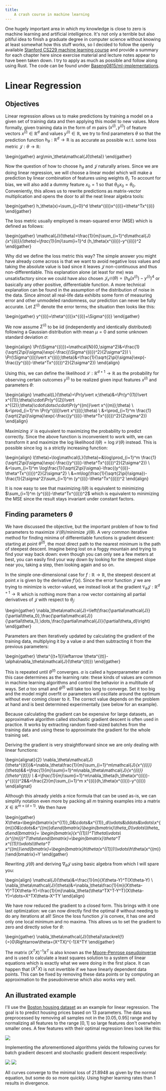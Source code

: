 ```yaml
---
title:
    A crash course in machine learning
---
```


One hugely important area in which my knowledge is close to zero is machine
learning and artificial intelligence. It's not only a terrible but also pitiful
idea to finish a graduate degree in computer science without knowing at least
somewhat how this stuff works, so I decided to follow the openly available
[Stanford CS229 machine learning
course](https://www.youtube.com/watch?v=jGwO_UgTS7I) and provide a summary for
each chapter here since exercise material and lecture notes appear to have been
taken down. I try to apply as much as possible and follow along using Rust. The
code can be found under
[Baseng0815/ml-implementations](https://github.com/Baseng0815/ml-implementations).

# Linear Regression

## Objectives

Linear regression allows us to make predictions by training a model on a given
set of training data and then applying this model to new values. More formally,
given training data in the form of $m$ pairs $(x^{(i)},y^{(i)})$ of feature
vectors $x^{(i)}\in\mathbb{R}^d$ and values $y^{(i)}\in\mathbb{R}$, we try to
find parameters $\theta$ so that the prediction function
$h_\theta:\mathbb{R}^d\rightarrow\mathbb{R}$ is as accurate as possible w.r.t.
some loss metric $\mathcal{J}:\theta\rightarrow\mathbb{R}$:

\begin{gather}
    arg\min_\theta\mathcal{J(\theta)}
\end{gather}

Now the question of how to choose $h_\theta$ and $\mathcal{J}$ naturally
arises. Since we are doing linear regression, we will choose a linear model
which will make a prediction by linear combination of features using weights
$\theta_i$. To account for bias, we will also add a dummy feature $x_0=1$ so
that $\theta_0 x_0=\theta_0$. Conveniently, this allows us to rewrite
predictions as matrix-vector multiplication and opens the door to all the neat
linear algebra tools:

\begin{gather}
    h_\theta(x)=\sum_{j=0}^d \theta^{(i)}x^{(i)}=\theta^Tx^{(i)}
\end{gather}

The loss metric usually employed is mean-squared error (MSE) which is defined
as follows:

\begin{gather}
    \mathcal{J}(\theta)=\frac{1}{m}\sum_{i=1}^d\mathcal{J}_{x^{(i)}}(\theta)=\frac{1}{m}\sum_{i=1}^d (h_\theta(x^{(i)})-y^{(i)})^2
\end{gather}

Why did we define the loss metric this way? The simple answer you might have
already come across is that we want to avoid negative loss values and taking the
absolute value is bad since it leaves $\mathcal{J}$ non-continuous and thus
non-differentiable. This explanation alone (at least for me) was unsatisfactory
since we could have also chosen
$\mathcal{J}_{x^{(i)}}(\theta)=(h_\theta(x^{(i)})-y^{(i)})^4$ or basically any
other positive, differentiable function. A more technical explanation can be
found in the assumption of the distribution of noise in the data. Since almost
all real-life data exhibits some form of measuring error and other unmodeled
randomness, our prediction can never be fully accurate. Let $\Sigma^{(i)}$
denote the error terms; the situation then looks like this:

\begin{gather}
    y^{(i)}=\theta^{(i)}x^{(i)}+\Sigma^{(i)}
\end{gather}

We now assume $\Sigma^{(i)}$ to be iid (independently and identically
distributed) following a Gaussian distribution with mean $\mu=0$ and some
unknown standard deviation $\sigma$:

\begin{align}
    \Pr(\Sigma^{(i)})=\mathcal{N}(0,\sigma^2)&=\frac{1}{\sqrt{2\pi}\sigma}\exp(-\frac{(\Sigma^{(i)})^2}{2\sigma^2}) \\
    \Pr(\Sigma^{(i)}\vert x^{(i)};\theta)&=\frac{1}{\sqrt{2\pi}\sigma}\exp(-\frac{(y^{(i)}-\theta^Tx^{(i)})^2}{2\sigma^2})
\end{align}

Using this, we can define the likelihood $\mathcal{L}:\mathbb{R}^{d+1}\rightarrow\mathbb{R}$
as the probability for observing certain outcomes $y^{(i)}$ to be realized
given input features $x^{(i)}$ and parameters $\theta$:

\begin{align}
    \mathcal{L}(\theta)=\Pr(y\vert x;\theta)&=\Pr(y^{(1)}\vert x^{(1)};\theta)\cdot\Pr(y^{(2)}\vert x^{(2)};\theta)\cdot\dotsc\cdot\Pr(y^{(m)}\vert x^{(m)};\theta) \\
                                            &=\prod_{i=1}^m \Pr(y^{(i)}\vert x^{(i)};\theta) \\
                                            &=\prod_{i=1}^m \frac{1}{\sqrt{2\pi}\sigma}\exp(-\frac{(y^{(i)}-\theta^Tx^{(i)})^2}{2\sigma^2})
\end{align}

Maximizing $\mathcal{L}$ is equivalent to maximizing the probability to predict
correctly. Since the above function is inconvenient to work with, we can
transform it and maximize the log likelihood
$l(\theta)=\log\mathcal{L}(\theta)$ instead. This is possible since $\log$ is a
strictly increasing function:

\begin{align}
l(\theta)=\log\mathcal{L}(\theta)=&\log\prod_{i=1}^m \frac{1}{\sqrt{2\pi}\sigma}\exp(-\frac{(y^{(i)}-\theta^Tx^{(i)})^2}{2\sigma^2}) \\
                                  &=\sum_{i=1}^m \log\frac{1}{\sqrt{2\pi}\sigma}-\frac{(y^{(i)}-\theta^Tx^{(i)})^2}{2\sigma^2} \\
                                  &=m\log(\frac{1}{\sqrt{2\pi}\sigma})-\frac{1}{2\sigma^2}\sum_{i=1}^m (y^{(i)}-\theta^Tx^{(i)})^2
\end{align}

It is now easy to see that maximizing $l(\theta)$ is equivalent to minimizing
$\sum_{i=1}^m (y^{(i)}-\theta^Tx^{(i)})^2$ which is equivalent to minimizing
the MSE since the result stays invariant under constant factors.

## Finding parameters $\theta$

We have discussed the objective, but the important problem of how to find
parameters to maximize $\mathcal{L}(\theta)$/minimize $\mathcal{J(\theta)}$. A
very common iterative method for finding minima of differentiable functions is
gradient descent: starting at point $\theta^{(t)}$, the most direct path to the
nearest minimum is the path of steepest descent. Imagine being lost on a foggy
mountain and trying to find your way back down: even though you can only see a
few meters at best, you can easily find your way down by looking for the
steepest slope near you, taking a step, then looking again and so on.

In the simple one-dimensional case for $f:\mathbb{R}\rightarrow\mathbb{R}$, the
steepest descent at point $x$ is given by the derivative $f'(x)$. Since the
error function $\mathcal{J}$ we are trying to minimize is vector-valued, we
instead look at the gradient
$\nabla_\theta\mathcal{J}:\mathbb{R}^{d+1}\rightarrow\mathbb{R}$ which is
nothing more than a row vector containing all partial derivatives of
$\mathcal{J}$ with respect to $\theta_j$:

\begin{gather}
    \nabla_\theta\mathcal{J}=\left(\frac{\partial\mathcal{J}}{\partial\theta_0},\frac{\partial\mathcal{J}}{\partial\theta_1},\dots,\frac{\partial\mathcal{J}}{\partial\theta_d}\right)
\end{gather}

Parameters are then iteratively updated by calculating the gradient of the
training data, multiplying it by a value $\alpha$ and then subtracting it from
the previous parameters:

\begin{gather}
    \theta^{(t+1)}\leftarrow \theta^{(t)}-\alpha\nabla_\theta\mathcal{J}(\theta^{(t)})
\end{gather}

This is repeated until $\theta^{(t)}$ converges. $\alpha$ is called a
hyperparameter and in this case determines as the learning rate: these kinds of
values are common in machine learning algorithms and control the behavior in a
multitude of ways. Set $\alpha$ too small and $\theta^{(t)}$ will take too long
to converge. Set it too big and the model might overfit or parameters will
oscillate around the optimum without ever coming closer to it. The correct
value depends on the problem at hand and is best determined experimentally (see
below for an example).

Because calculating the gradient can be expensive for large datasets, an
approximative algorithm called stochastic gradient descent is often used in
practice. It works by extracting random fixed-sized batches from the training
data and using these to approximate the gradient for the whole training set.

Deriving the gradient is very straightforward since we are only dealing with
linear functions:

\begin{alignat}{2}
    \nabla_\theta\mathcal{J}(\theta^{(t)})&=\nabla_\theta\frac{1}{m}\sum_{i=1}^m\mathcal{J}_{x^{(i)}}(\theta)&&=\frac{1}{m}\sum_{i=1}^m\nabla_\theta\mathcal{J}_{x^{(i)}}(\theta^{(t)}) \\
                                          &=\frac{1}{m}\sum_{i=1}^m\nabla_\theta(h_\theta(x^{(i)})-y^{(i)})^2&&=\frac{2}{m}\sum_{i=1}^m x^{(i)}(h_\theta(x^{(i)})-y^{(i)})
\end{alignat}

Although this already yields a nice formula that can be used as-is, we can
simplify notation even more by packing all $m$ training examples into a matrix
$X\in\mathbb{R}^{m\times (d+1)}$. We then have

\begin{gather}
    X\theta=\begin{bmatrix}x^{(1)}_0&\cdots&x^{(1)}_d\\\vdots&\ddots&\vdots\\x^{(m)}_0&\cdots&x^{(m)}_d\end{bmatrix}\begin{bmatrix}\theta_0\\\vdots\\\theta_d\end{bmatrix}=
    \begin{bmatrix}(x^{(1)})^T\theta\\\vdots\\(x^{(m)})^T\theta\end{bmatrix}=\begin{bmatrix}\theta^T x^{(1)}\\\vdots\\\theta^T x^{(m)}\end{bmatrix}=\begin{bmatrix}h_\theta(x^{(1)})\\\vdots\\h_\theta(x^{(m)})\end{bmatrix}=Y
\end{gather}

Rewriting $\mathcal{J}(\theta)$ and deriving $\nabla_\theta\mathcal{J}$ using
basic algebra from which I will spare you:

\begin{align}
    \mathcal{J}(\theta)&=\frac{1}{m}(X\theta-Y)^T(X\theta-Y) \\
    \nabla_\theta\mathcal{J}(\theta)&=\nabla_\theta\frac{1}{m}(X\theta-Y)^T(X\theta-Y)=\frac{1}{m}\nabla_\theta(\theta^TX^T-Y^T)(X\theta-Y)=\dots=X^TX\theta-X^TY
\end{align}

We have now reduced the gradient to a closed form. This brings with it one last
optimization: we can now directly find the optimal $\theta$ without needing to
do any iterations at all! Since the loss function $\mathcal{J}$ is convex, it
has one and only one local minimum and no maxima. This allows us to set the
gradient to zero and directly solve for $\theta$:

\begin{gather}
    \nabla_\theta\mathcal{J}(\theta)\stackrel{!}{=}0\Rightarrow\theta=(X^TX)^{-1}X^TY
\end{gather}

The matrix $(X^TX)^{-1}X^T$ is also known as the [Moore-Penrose
pseudoinverse](https://en.wikipedia.org/wiki/Moore%E2%80%93Penrose_inverse) and
is used to calculate a least squares solution to a system of linear equations
which is exactly what we were doing in the first place. It can happen that
$(X^TX)$ is not invertible if we have linearly dependent data points. This can
be fixed by removing these data points or by computing an approximation to the
pseudoinverse which also works very well.

## An illustrated example

I'll use the [Boston housing
dataset](https://www.kaggle.com/code/prasadperera/the-boston-housing-dataset)
as an example for linear regression. The goal is to predict housing prices
based on 13 parameters. The data was preprocessed by removing all samples not
in the $[0.05, 0.95]$ range and by normalizing all features to the range
$[0,1]$ so large features don't overwhelm smaller ones. A few features with
their optimal regression lines look like this:

![](/res/machine-learning/housing_features.jpg)

Implementing the aforementioned algorithms yields the following curves for batch
gradient descent and stochastic gradient descent respectively:

![](/res/machine-learning/regression_loss_bgd.jpg)
![](/res/machine-learning/regression_loss_sgd.jpg)

All curves converge to the minimal loss of $21.8948$ as given by the normal
equation, but some do so more quickly. Using higher learning rates than $1$
results in divergence.
